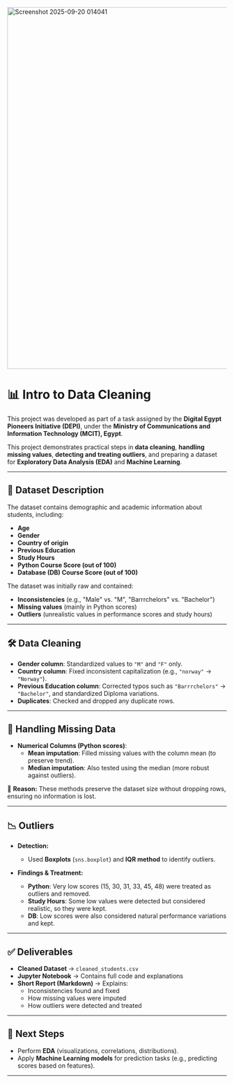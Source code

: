 <a>
<img width="868" height="831" alt="Screenshot 2025-09-20 014041" src="https://github.com/user-attachments/assets/c641efc3-a383-432f-9e26-a55d4d03238b" />
</a>

# 📊 Intro to Data Cleaning
This project was developed as part of a task assigned by the **Digital Egypt Pioneers Initiative (DEPI)**, under the **Ministry of Communications and Information Technology (MCIT), Egypt**.  

This project demonstrates practical steps in **data cleaning**, **handling missing values**, **detecting and treating outliers**, and preparing a dataset for **Exploratory Data Analysis (EDA)** and **Machine Learning**.

---

## 📁 Dataset Description
The dataset contains demographic and academic information about students, including:
- **Age**
- **Gender**
- **Country of origin**
- **Previous Education**
- **Study Hours**
- **Python Course Score (out of 100)**
- **Database (DB) Course Score (out of 100)**

The dataset was initially raw and contained:
- **Inconsistencies** (e.g., "Male" vs. "M", "Barrrchelors" vs. "Bachelor")  
- **Missing values** (mainly in Python scores)  
- **Outliers** (unrealistic values in performance scores and study hours)

---

## 🛠️ Data Cleaning
- **Gender column**: Standardized values to `"M"` and `"F"` only.
- **Country column**: Fixed inconsistent capitalization (e.g., `"norway"` → `"Norway"`).
- **Previous Education column**: Corrected typos such as `"Barrrchelors"` → `"Bachelor"`, and standardized Diploma variations.
- **Duplicates**: Checked and dropped any duplicate rows.

---

## 🔧 Handling Missing Data
- **Numerical Columns (Python scores)**:
  - **Mean imputation**: Filled missing values with the column mean (to preserve trend).
  - **Median imputation**: Also tested using the median (more robust against outliers).

📌 **Reason:** These methods preserve the dataset size without dropping rows, ensuring no information is lost.

---

## 📉 Outliers
- **Detection:**  
  - Used **Boxplots** (`sns.boxplot`) and **IQR method** to identify outliers.  

- **Findings & Treatment:**  
  - **Python**: Very low scores (15, 30, 31, 33, 45, 48) were treated as outliers and removed.  
  - **Study Hours**: Some low values were detected but considered realistic, so they were kept.  
  - **DB**: Low scores were also considered natural performance variations and kept.  

---

## ✅ Deliverables
- **Cleaned Dataset** → `cleaned_students.csv`  
- **Jupyter Notebook** → Contains full code and explanations  
- **Short Report (Markdown)** → Explains:  
  - Inconsistencies found and fixed  
  - How missing values were imputed  
  - How outliers were detected and treated  

---

## 🚀 Next Steps
- Perform **EDA** (visualizations, correlations, distributions).  
- Apply **Machine Learning models** for prediction tasks (e.g., predicting scores based on features).  

---
